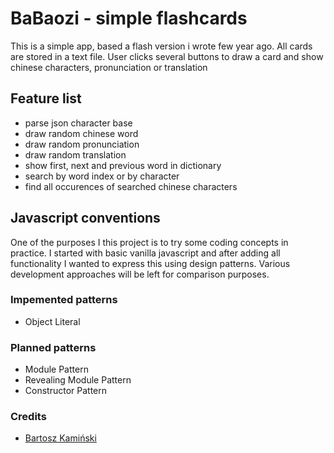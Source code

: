 # BaBaozi - simple flashcards
This is a simple app, based a flash version i wrote few year ago. All cards are stored in a text file. User clicks several buttons to draw a card and show chinese characters, pronunciation or translation

## Feature list
- parse json character base
- draw random chinese word
- draw random pronunciation
- draw random translation
- show first, next and previous word in dictionary
- search by word index or by character
- find all occurences of searched chinese characters

## Javascript conventions
One of the purposes I this project is to try some coding concepts in practice. I started with basic vanilla javascript and after adding all functionality I wanted to express this using design patterns.
Various development approaches will be left for comparison purposes.

### Impemented patterns
- Object Literal

### Planned patterns
- Module Pattern
- Revealing Module Pattern
- Constructor Pattern

### Credits
* [Bartosz Kamiński](https://twitter.com/Suiseki)